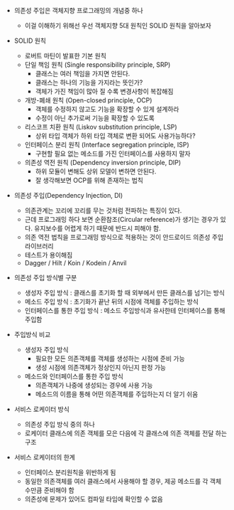 - 의존성 주입은 객체지향 프로그래밍의 개념중 하나
	- 이걸 이해하기 위해선 우선 객체지향 5대 원칙인 SOLID 원칙을 알아보자

- SOLID 원칙
	- 로버트 마틴이 발표한 기본 원칙
	- 단일 책임 원칙 (Single responsibility principle, SRP)
		- 클래스는 여러 책임을 가지면 안된다.
		- 클래스는 하나의 기능을 가지라는 뜻인가?
		- 객체가 가진 책임이 많아 질 수록 변경사항이 복잡해짐
	- 개방-폐쇄 원칙 (Open-closed principle, OCP)
		- 객체를 수정하지 않고도 기능을 확장할 수 있게 설계하라
		- 수정이 아닌 추가로써 기능을 확장할 수 있도록
	- 리스코프 치환 원칙 (Liskov substitution principle, LSP)
		- 상위 타입 객체가 하위 타입 객체로 변환 되어도 사용가능하다?
	- 인터페이스 분리 원칙 (Interface segregation principle, ISP)
		- 구현할 필요 없는 메소드를 가진 인터페이스를 사용하지 말자
	- 의존성 역전 원칙 (Dependency inversion principle, DIP)
		- 하위 모듈이 변해도 상위 모델이 변하면 안된다.
		- 잘 생각해보면 OCP를 위해 존재하는 법칙

- 의존성 주입(Dependency Injection, DI)
	- 의존관계는 꼬리에 꼬리를 무는 것처럼 전파하는 특징이 있다.
	- 근데 프로그래밍 하다 보면 순환참조(Circular reference)가 생기는 경우가 있다. 유지보수를 어렵게 하기 때문에 반드시 피해야 함.
	- 의존 역전 법칙을 프로그래밍 방식으로 적용하는 것이 안드로이드 의존성 주입 라이브러리
	- 테스트가 용이해짐 
	- Dagger / Hilt / Koin / Kodein / Anvil


- 의존성 주입 방식별 구분
	- 생성자 주입 방식 : 클래스를 초기화 할 때 외부에서 만든 클래스를 넘기는 방식
	- 메소드 주입 방식 : 초기화가 끝난 뒤의 시점에 객체를 주입하는 방식
	- 인터페이스를 통한 주입 방식 : 메소드 주입방식과 유사한테 인터페이스를 통해 주입함


- 주입방식 비교
	- 생성자 주입 방식
		- 필요한 모든 의존객체를 객체를 생성하는 시점에 준비 가능
		- 생성 시점에 의존객체가 정상인지 아닌지 판정 가능
	- 메소드와 인터페이스를 통한 주입 방식
		- 의존객체가 나중에 생성되는 경우에 사용 가능
		- 메소드의 이름을 통해 어떤 의존객체를 주입하는지 더 알기 쉬움


- 서비스 로케이터 방식
	- 의존성 주입 방식 중의 하나
	- 로케이터 클래스에 의존 객체를 모은 다음에 각 클래스에 의존 객체를 전달 하는 구조


- 서비스 로케이터의 한계
	- 인터페이스 분리원칙을 위반하게 됨
	- 동일한 의존객체를 여러 클래스에서 사용해야 할 경우, 제공 메소드를 각 객체 수만큼 준비해야 함
	- 의존성에 문제가 있어도 컴파일 타임에 확인할 수 없음
